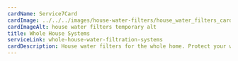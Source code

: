 ```yaml
---
cardName: Service7Card
cardImage: ../../../images/house-water-filters/house_water_filters_card.webp
cardImageAlt: house water filters temporary alt
title: Whole House Systems
serviceLink: whole-house-water-filtration-systems
cardDescription: House water filters for the whole home. Protect your whole house with filtered water your appliances and surfaces and enjoy.
---
```

